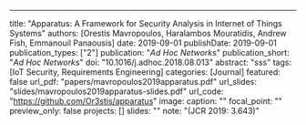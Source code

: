 ---
title: "Apparatus: A Framework for Security Analysis in Internet of Things Systems"
authors: [Orestis Mavropoulos, Haralambos Mouratidis, Andrew Fish, Emmanouil Panaousis]
date: 2019-09-01
publishDate: 2019-09-01
publication_types: ["2"]
publication: "_Ad Hoc Networks_"
publication_short: "_Ad Hoc Networks_"
doi: "10.1016/j.adhoc.2018.08.013"
abstract: "sss"
tags: [IoT Security, Requirements Engineering]
categories: [Journal]
featured: false
url_pdf: "papers/mavropoulos2019apparatus.pdf"
url_slides: "slides/mavropoulos2019apparatus-slides.pdf"
url_code: "https://github.com/Or3stis/apparatus"
image:
  caption: ""
  focal_point: ""
  preview_only: false
projects: []
slides: ""
note: "(JCR 2019: 3.643)"
